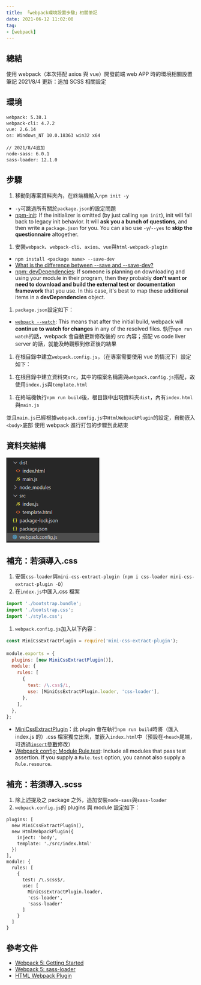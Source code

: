 ```yaml
---
title: 「webpack環境設置步驟」相關筆記
date: 2021-06-12 11:02:00
tag:
- [webpack]
---
```


## 總結

使用 webpack（本次搭配 axios 與 vue）開發前端 web APP 時的環境相關設置筆記
2021/8/4 更新：追加 SCSS 相關設定

## 環境

```
webpack: 5.38.1
webpack-cli: 4.7.2
vue: 2.6.14
os: Windows_NT 10.0.18363 win32 x64

// 2021/8/4追加
node-sass: 6.0.1
sass-loader: 12.1.0
```

## 步驟

1. 移動到專案資料夾內，在終端機輸入`npm init -y`

- `-y`可跳過所有關於`package.json`的設定問題
- [npm-init](https://docs.npmjs.com/cli/v6/commands/npm-init): If the initializer is omitted (by just calling `npm init`), init will fall back to legacy init behavior. It will **ask you a bunch of questions**, and then write a `package.json` for you. You can also use `-y`/`--yes` to **skip the questionnaire** altogether.

1. 安裝`webpack`、`webpack-cli`、`axios`、`vue`與`html-webpack-plugin`

- `npm install <package name> --save-dev`
- [What is the difference between --save and --save-dev?](https://stackoverflow.com/questions/22891211/what-is-the-difference-between-save-and-save-dev)
- [npm: devDependencies](https://docs.npmjs.com/cli/v6/configuring-npm/package-json#devdependencies): If someone is planning on downloading and using your module in their program, then they probably **don't want or need to download and build the external test or documentation framework** that you use. In this case, it's best to map these additional items in a **devDependencies** object.

1. `package.json`設定如下：

<script src="https://gist.github.com/tzynwang/0036ecd4516c978467fe64266791de26.js"></script>

- [`webpack --watch`](https://webpack.js.org/configuration/watch/): This means that after the initial build, webpack will **continue to watch for changes** in any of the resolved files. 執行`npm run watch`的話，webpack 會自動更新修改後的 src 內容；搭配 vs code liver server 的話，就能及時觀察到修正後的結果

1. 在根目錄中建立`webpack.config.js`，（在專案需要使用 vue 的情況下）設定如下：

<script src="https://gist.github.com/tzynwang/8dadd59d8eb258d7843727f7bbcd4419.js"></script>

1. 在根目錄中建立資料夾`src`，其中的檔案名稱需與`webpack.config.js`搭配，故使用`index.js`與`template.html`

<script src="https://gist.github.com/tzynwang/948dbc4dea908a2cc27b874949a35383.js"></script>
<script src="https://gist.github.com/tzynwang/2bf0bd73c4f25713752a3c7decd13385.js"></script>

1. 在終端機執行`npm run build`後，根目錄中出現資料夾`dist`，內有`index.html`與`main.js`

<script src="https://gist.github.com/tzynwang/96051f1c7bdded10f79ad3caeaf838be.js"></script>

並且`main.js`已經根據`webpack.config.js`中`HtmlWebpackPlugin`的設定，自動嵌入`<body>`底部
使用 webpack 進行打包的步驟到此結束

## 資料夾結構

![folder structure](/2021/webpack-note/webpack-folder-structure.png)

## 補充：若須導入.css

1. 安裝`css-loader`與`mini-css-extract-plugin`（`npm i css-loader mini-css-extract-plugin -D`）
1. 在`index.js`中匯入.css 檔案

```js
import './bootstrap.bundle';
import './bootstrap.css';
import './style.css';
```

1. `webpack.config.js`加入以下內容：

```js
const MiniCssExtractPlugin = require('mini-css-extract-plugin');

module.exports = {
  plugins: [new MiniCssExtractPlugin()],
  module: {
    rules: [
      {
        test: /\.css$/i,
        use: [MiniCssExtractPlugin.loader, 'css-loader'],
      },
    ],
  },
};
```

- [MiniCssExtractPlugin](https://webpack.js.org/plugins/mini-css-extract-plugin/)：此 plugin 會在執行`npm run build`時將（匯入 index.js 的）.css 檔案獨立出來，並嵌入`index.html`中（預設在`<head>`尾端，可透過[`insert`參數](https://webpack.js.org/plugins/mini-css-extract-plugin/#insert)修改）
- [Webpack config: Module Rule.test](https://webpack.js.org/configuration/module/#ruletest): Include all modules that pass test assertion. If you supply a `Rule.test` option, you cannot also supply a `Rule.resource`.

## 補充：若須導入.scss

1. 除上述提及之 package 之外，追加安裝`node-sass`與`sass-loader`
1. `webpack.config.js`的 plugins 與 module 設定如下：

```
plugins: [
  new MiniCssExtractPlugin(),
  new HtmlWebpackPlugin({
    inject: 'body',
    template: './src/index.html'
  })
],
module: {
  rules: [
    {
      test: /\.scss$/,
      use: [
        MiniCssExtractPlugin.loader,
        'css-loader',
        'sass-loader'
      ]
    }
  ]
}
```

## 參考文件

- [Webpack 5: Getting Started](https://webpack.js.org/guides/getting-started/)
- [Webpack 5: sass-loader](https://webpack.js.org/loaders/sass-loader/)
- [HTML Webpack Plugin](https://github.com/jantimon/html-webpack-plugin#readme)
